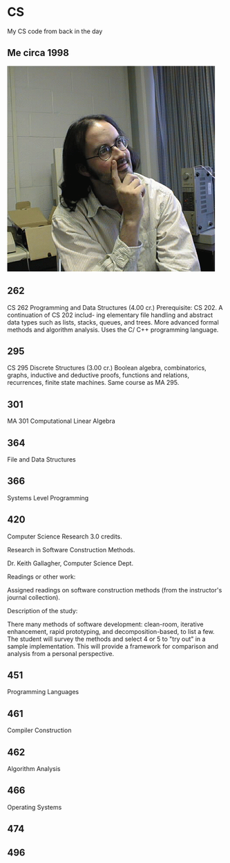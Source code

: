 # CS

My CS code from back in the day

## Me circa 1998

![me circa 98](me.gif)

## 262

CS 262 Programming and Data Structures (4.00 cr.)
Prerequisite: CS 202. A continuation of CS 202 includ- ing elementary file handling and abstract data types such as lists, stacks, queues, and trees. More advanced formal methods and algorithm analysis. Uses the C/ C++ programming language.

## 295

CS 295 Discrete Structures (3.00 cr.)
Boolean algebra, combinatorics, graphs, inductive and deductive proofs, functions and relations, recurrences, finite state machines. Same course as MA 295.

## 301

MA 301 Computational Linear Algebra

## 364

File and Data Structures

## 366

Systems Level Programming

## 420

Computer Science Research 3.0 credits.

Research in Software Construction Methods.

Dr. Keith Gallagher, Computer Science Dept.

Readings or other work:

  Assigned readings on software construction methods (from the instructor's journal collection).

Description of the study:
 
  There many methods of software development: clean-room, iterative enhancement, rapid prototyping, and decomposition-based, to list a few.  The student will survey the methods and select 4 or 5 to "try out" in a sample implementation.  This will provide a framework for comparison and analysis from a personal perspective.

## 451

Programming Languages

## 461

Compiler Construction

## 462

Algorithm Analysis

## 466

Operating Systems

## 474

## 496
